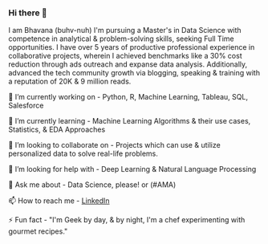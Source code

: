 ### Hi there 👋

I am Bhavana (buhv-nuh)
I'm pursuing a Master's in Data Science with competence in analytical & problem-solving skills, seeking Full Time opportunities. I have over 5 years of productive professional experience in collaborative projects, wherein I achieved benchmarks like a 30% cost reduction through ads outreach and expanse data analysis. Additionally, advanced the tech community growth via blogging, speaking & training with a reputation of 20K & 9 million reads.

🔭 I’m currently working on - Python, R, Machine Learning, Tableau, SQL, Salesforce

🌱 I’m currently learning - Machine Learning Algorithms & their use cases, Statistics, & EDA Approaches

👯 I’m looking to collaborate on - Projects which can use & utilize personalized data to solve real-life problems.

🤔 I’m looking for help with - Deep Learning & Natural Language Processing

💬 Ask me about - Data Science, please! or (#AMA)

📫 How to reach me - [LinkedIn](https://www.linkedin.com/in/bpandey2/)

⚡ Fun fact - "I'm Geek by day, &  by night, I'm a chef experimenting with gourmet recipes."

